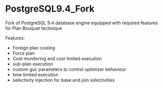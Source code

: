# PostgreSQL9.4_Fork
Fork of PostgreSQL 9.4 database engine equipped with required features for Plan Bouquet technique

Features:
* Foreign plan costing
* Force plan
* Cost monitoring and cost limited execution
* sub-plan execution
* custom guc parameters to control optimizer behaviour
* time limited execution
* selectivity injection for base and join selectivities

